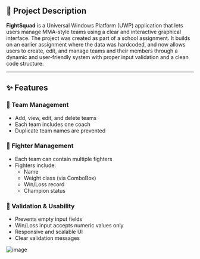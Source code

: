 ## 📄 Project Description

**FightSquad** is a Universal Windows Platform (UWP) application that lets users manage MMA-style teams using a clear and interactive graphical interface.
The project was created as part of a school assignment. It builds on an earlier assignment where the data was hardcoded, and now allows users to create, edit, and manage teams and their members through a dynamic and user-friendly system with proper input validation and a clean code structure.

---

## ✨ Features

### 🔹 Team Management
- Add, view, edit, and delete teams
- Each team includes one coach
- Duplicate team names are prevented

### 🔹 Fighter Management
- Each team can contain multiple fighters
- Fighters include:
  - Name
  - Weight class (via ComboBox)
  - Win/Loss record
  - Champion status

### 🔹 Validation & Usability
- Prevents empty input fields
- Win/Loss input accepts numeric values only
- Responsive and scalable UI
- Clear validation messages

![image](https://github.com/user-attachments/assets/cb2d5855-cb5e-453d-9ecd-d3513d3542a9)


